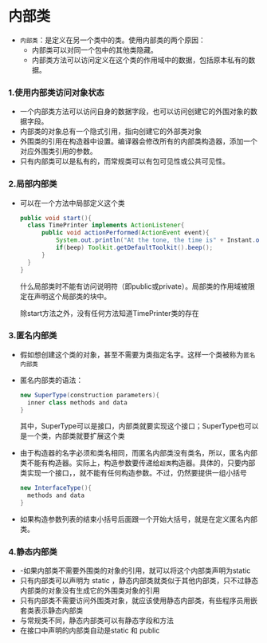# 内部类

- `内部类`：是定义在另一个类中的类。使用内部类的两个原因：
  - 内部类可以对同一个包中的其他类隐藏。
  - 内部类方法可以访问定义在这个类的作用域中的数据，包括原本私有的数据。

### 1.使用内部类访问对象状态

- 一个内部类方法可以访问自身的数据字段，也可以访问创建它的外围对象的数据字段。
- 内部类的对象总有一个隐式引用，指向创建它的外部类对象
- 外围类的引用在构造器中设置。编译器会修改所有的内部类构造器，添加一个对应外围类引用的参数。
- 只有内部类可以是私有的，而常规类可以有包可见性或公共可见性。

### 2.局部内部类

- 可以在一个方法中局部定义这个类

  ```java
  public void start(){
  	class TimePrinter implements ActionListener{
  		public void actionPerformed(ActionEvent event){
  			System.out.println("At the tone, the time is" + Instant.ofEpochMilli(event.getWhen()));
  			if(beep) Toolkit.getDefaultToolkit().beep();
  		}
  	}
  }
  ```

  什么局部类时不能有访问说明符（即public或private）。局部类的作用域被限定在声明这个局部类的块中。

  除start方法之外，没有任何方法知道TimePrinter类的存在

### 3.匿名内部类

- 假如想创建这个类的对象，甚至不需要为类指定名字。这样一个类被称为`匿名内部类`

- 匿名内部类的语法：

  ```java
  new SuperType(construction parameters){
  	inner class methods and data
  }
  ```

  其中，SuperType可以是接口，内部类就要实现这个接口；SuperType也可以是一个类，内部类就要扩展这个类

- 由于构造器的名字必须和类名相同，而匿名内部类没有类名，所以，匿名内部类不能有构造器。实际上，构造参数要传递给`超类`构造器。具体的，只要内部类实现一个接口，，就不能有任何构造参数。不过，仍然要提供一组小括号

  ```java
  new InterfaceType(){
  	methods and data
  }
  ```

- 如果构造参数列表的结束小括号后面跟一个开始大括号，就是在定义匿名内部类。

### 4.静态内部类

- -如果内部类不需要外围类的对象的引用，就可以将这个内部类声明为static
- 只有内部类可以声明为 static ，静态内部类就类似于其他内部类，只不过静态内部类的对象没有生成它的外围类对象的引用
- 只有内部类不需要访问外围类对象，就应该使用静态内部类，有些程序员用嵌套类表示静态内部类
- 与常规类不同，静态内部类可以有静态字段和方法
- 在接口中声明的内部类自动是static 和 public 
